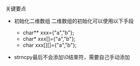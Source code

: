 关键要点
- 初始化二维数组
    二维数组的初始化可以使用以下手段 
    - char** xxx={"a","b"};
    - char* xxx[]={"a","b"};
    - char xxx[][]={"a","b"};

- strncpy最后不会添加\0结束符，需要自己手动添加
